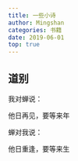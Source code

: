 ```yaml
---
title: 一些小诗
author: Mingshan
categories: 书籍
date: 2019-06-01
top: true
---
```


## 道别

我对蝉说：

他日再见，要等来年


蝉对我说：

他日重逢，要等来生

<!-- more -->